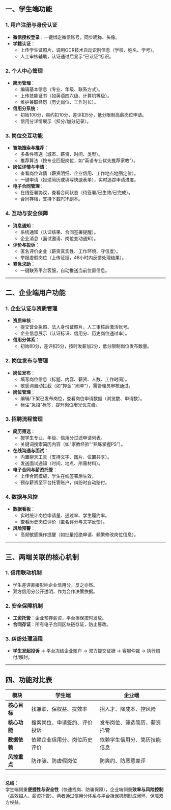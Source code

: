 ## **一、学生端功能**

### **1. 用户注册与身份认证**
- **微信授权登录**：一键绑定微信账号，同步昵称、头像。
- **学籍认证**：
  - 上传学生证照片，调用OCR技术自动识别信息（学校、姓名、学号）。
  - 人工审核辅助，认证通过后显示“已认证”标识。

### **2. 个人中心管理**
- **简历管理**：
  - 编辑基本信息（专业、年级、联系方式）。
  - 上传技能证书（如英语四六级、计算机等级）。
  - 维护兼职经历（历史岗位、工作时长）。
- **信用分系统**：
  - 初始100分，爽约扣10分，差评扣5分，低分限制高薪岗位申请。
  - 信用分详情展示（扣分/加分记录）。

### **3. 岗位交互功能**
- **智能搜索与推荐**：
  - 多条件筛选（城市、薪资、时间、类型）。
  - 推荐算法（按专业匹配岗位，如“英语专业优先推荐家教”）。
- **岗位详情与申请**：
  - 查看岗位详情（薪资明细、企业信用、工作地点地图定位）。
  - 一键申请（投递简历或填写快速表单），实时追踪申请进度。
- **电子合同管理**：
  - 在线签署协议，查看合同状态（待签署/已生效/已完成）。
  - 合同存档，支持下载PDF副本。

### **4. 互动与安全保障**
- **消息通知**：
  - 系统通知（认证结果、合同签署提醒）。
  - 企业消息（面试邀请、岗位变动通知）。
- **评价与投诉**：
  - 匿名评价企业（薪资真实性、工作环境、守信度）。
  - 举报虚假岗位（上传证据，48小时内反馈处理结果）。
- **紧急求助**：
  - 一键联系平台客服，自动推送当前位置信息。

---

## **二、企业端用户功能**

### **1. 企业认证与资质管理**
- **资质审核**：
  - 提交营业执照、法人身份证照片，人工审核后激活账号。
  - 企业信息展示（认证标识、信用分、历史岗位通过率）。
- **信用分体系**：
  - 初始80分，差评扣5分，按时发薪加2分，低分限制岗位发布数量。

### **2. 岗位发布与管理**
- **岗位发布**：
  - 填写岗位信息（标题、内容、薪资、人数、工作时间）。
  - 敏感词自动拦截（如“押金”“刷单”），需管理员审核通过。
- **岗位管理**：
  - 编辑/下架已发布岗位，查看岗位申请数据（浏览数、申请数）。
  - 标注“急招”标签，提升岗位曝光优先级。

### **3. 招聘流程管理**
- **简历筛选**：
  - 按学生专业、年级、信用分过滤申请列表。
  - 关键词搜索简历内容（如“家教经验”“熟练掌握PS”）。
- **在线沟通与面试**：
  - 内置聊天工具（支持文字、图片、位置共享）。
  - 发送面试通知（时间、地点、所需材料）。
- **电子合同与薪资托管**：
  - 上传合同模板，学生在线签署后生效。
  - 预存薪资至平台托管账户，纠纷时自动赔付。

### **4. 数据与风控**
- **数据看板**：
  - 实时统计岗位申请量、通过率、学生履约率。
  - 查看历史岗位评价（匿名评分与文字反馈）。
- **风险预警**：
  - 高频敏感操作提醒（如批量拒绝申请、频繁修改岗位信息）。

---

## **三、两端关联的核心机制**
### **1. 信用联动机制**
- 学生差评直接影响企业信用分，反之亦然。
- 双方信用分公开透明，作为合作决策依据。

### **2. 安全保障机制**
- **工资托管**：企业预存薪资，平台担保按时发放。
- **合同存证**：所有电子合同区块链存证，防止篡改。

### **3. 纠纷处理流程**
- **学生发起投诉** → 平台冻结企业账户 → 双方提交证据 → 客服仲裁 → 执行赔付/解封。

---

## **四、功能对比表**
| **模块**     | **学生端**                   | **企业端**                   |
| ------------ | ---------------------------- | ---------------------------- |
| **核心目标** | 找兼职、保权益、提效率       | 招人才、降成本、控风险       |
| **核心功能** | 搜索岗位、申请签约、评价投诉 | 发布岗位、筛选简历、薪资托管 |
| **数据依赖** | 依赖企业信用分、岗位历史评价 | 依赖学生信用分、简历技能信息 |
| **风控重点** | 防诈骗、防虚假岗位           | 防爽约、防恶意差评           |

---

**总结**：  
学生端侧重**便捷性与安全性**（快速找岗、防骗保障），企业端侧重**效率与风险控制**（高效招人、薪资托管）。两者通过信用分体系与平台担保机制形成闭环，保障双方权益。